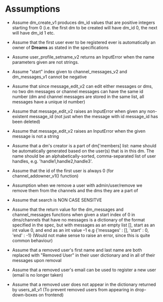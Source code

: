 # Assumptions

* Assume dm_create_v1 produces dm_id values that are positive integers starting from 0 (i.e. the first dm to be created will have dm_id 0, the next will have dm_id 1 etc. 

* Assume that the first user ever to be registered ever is automatically an owner of  **Dreams** as stated in the specifications 

* Assume user_profile_setname_v2 returns an InputError when the name parameters given are not strings. 

* Assume "start" index given to channel_messages_v2 and  dm_messages_v1 cannot be negative 

* Assume that since message_edit_v2 can edit either messages or dms, no two dm messages or channel messages can have the same id number (dm and channel messages are stored in the same list, all messages have a unique id number) 

* Assume that message_edit_v2 raises an InputError when given any non-existent message_id (not just when the message with id message_id has been deleted) 

* Assume that message_edit_v2 raises an InputError when the given message is not a string 

* Assume that a dm's creator is a part of dm['members] list: name should be automatically generated based on the user(s) that is in this dm. The name should be an alphabetically-sorted, comma-separated list of user handles, e.g. 'handle1,handle2,handle3'. 

* Assume that the id of the first user is always 0 (for channel_addowner_v1() function) 

* Assumption when we remove a user with admin/user/remove we remove them from the channels and the dms they are a part of 

* Assume that search is NON CASE SENSITVE  

* Assume that the return value for the dm_messages and channel_messages functions when given a start index of 0 in dms/channels that have no messages is a dictionary of the format specified in the spec, but with messages as an empty list [], start as an int value 0, and end as an int value –1 e.g {'messages' : [], 'start' : 0, 'end' : -1} (Would not make sense to raise an error, since this is quite common behaviour) 

* Assume that a removed user's first name and last name are both replaced with "Removed User" in their user dictionary and in all of their messages upon removal 

* Assume that a removed user's email can be used to register a new user (email is no longer taken) 

* Assume that a removed user does not appear in the dictionary returned by users_all_v1 (To prevent removed users from appearing in drop-down-boxes on frontend)